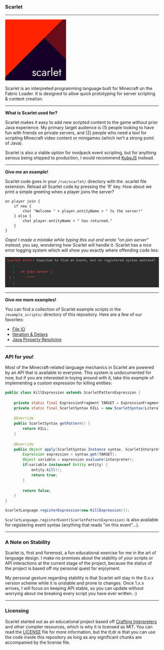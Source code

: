 ### Scarlet

---

<img src="resources/scarlet.png" alt="drawing" width="200"/>

Scarlet is an interpreted programming language built for Minecraft on the Fabric Loader. 
It is designed to allow quick prototyping for server scripting & content creation.

---

**What is Scarlet used for?**

Scarlet makes it easy to add new scripted content to the game without prior Java experience.
My primary target audience is (1) people looking to have fun with friends on private servers, and (2) people who
need a tool for scripting Minecraft video content or minigames (which isn't a strong point of Java).

Scarlet is also a viable option for modpack event scripting, but for anything serious being shipped to production,
I would recommend [KubeJS](https://kubejs.com/) instead.

---

**Give me an example!**

Scarlet code goes in your `/run/scarlet/` directory with the .scarlet file extension. 
Reload all Scarlet code by pressing the 'R' key.
How about we print a simple greeting when a player joins the server?

```scarlet
on player join {
    if new {
        chat "Welcome " + player.entityName + " to the server!"
    } else {
        chat player.entityName + " has returned."
    }
}
```

*Oops! I made a mistake while typing this out and wrote "on join server" instead,* you say, wondering how Scarlet will handle it.
Scarlet has a nice error logging system which will show you exactly where offending code lies:

![scarlet_error.png](resources/scarlet_error.png)

---

**Give me more examples!**

You can find a collection of Scarlet example scripts in the `/example_scripts/` directory of this repository.
Here are a few of our favorites:

- [File IO](example_scripts/file_io.scarlet)
- [Iteration & Delays](example_scripts/delayed_iteration.scarlet)
- [Java Property Resolving](example_scripts/player_use_item.scarlet)

---

### API for you!

Most of the Minecraft-related language mechanics in Scarlet are powered by an API that is available to everyone.
This system is undocumented for now, but if you are interested in toying around with it, take this example of implementing a custom
expression for killing entities:

```java
public class KillExpression extends ScarletPatternExpression {

    private static final ExpressionFragment TARGET = ExpressionFragment.of();
    private static final ScarletSyntax KILL = new ScarletSyntax(LiteralFragment.of("kill"), TARGET);

    @Override
    public ScarletSyntax getPattern() {
        return KILL;
    }

    @Override
    public Object apply(ScarletSyntax.Instance syntax, ScarletInterpreter interpreter, BlockStatement block) {
        Expression expression = syntax.get(TARGET);
        Object variable = expression.evaluate(interpreter);
        if(variable instanceof Entity entity) {
            entity.kill();
            return true;
        }

        return false;
    }
}
```

```java
ScarletLanguage.registerExpression(new KillExpression());
```

`ScarletLanguage.registerEvent(ScarletPatternExpression)` is also available for registering event syntax (anything that reads "on this event"...).

---

### A Note on Stability

Scarlet is, first and foremost, a fun educational exercise for me in the art of language design. 
I make no promises about the stability of your scripts or API interactions at the current stage of the project,
because the status of the project is based off my personal quest for enjoyment.

My personal gesture regarding stability is that Scarlet will stay in the 0.x.x version scheme while it is unstable
and prone to changes. Once 1.x.x arrives, I will focus on keeping API stable, so you can update without worrying
about me breaking every script you have ever written. :)

---

### Licensing

Scarlet started out as an educational project based off [Crafting Interpreters](https://craftinginterpreters.com/) and other 
compiler resources, which is why it is licensed as MIT. You can read the [LICENSE](LICENSE) file for more information,
but the tl;dr is that you can use the code inside this repository as long as any significant chunks
are accompanied by the license file.